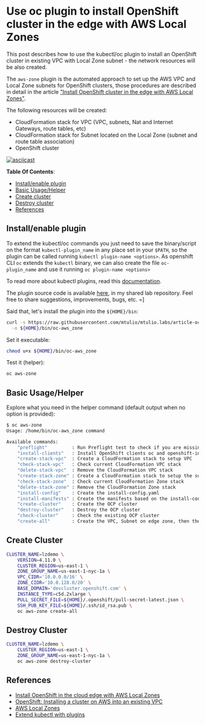 # Use oc plugin to install OpenShift cluster in the edge with AWS Local Zones

This post describes how to use the kubectl/oc plugin to install an OpenShift
cluster in existing VPC with Local Zone subnet - the network resources will be also created.

The `aws-zone` plugin is the automated approach to set up the AWS VPC and Local Zone subnets for OpenShift clusters, those procedures are described in detail in the article ["Install OpenShift cluster in the edge with AWS Local Zones"](https://dev.to/mtulio/install-openshift-in-the-cloud-edge-with-aws-local-zones-3nh0).

The following resources will be created:

- CloudFormation stack for VPC (VPC, subnets, Nat and Internet Gateways, route tables, etc)
- CloudFormation stack for Subnet located on the Local Zone (subnet and route table association)
- OpenShift cluster


[![asciicast](https://asciinema.org/a/514257.svg)](https://asciinema.org/a/514257)

**Table Of Contents**:

- [Install/enable plugin](#install)
- [Basic Usage/Helper](#usage)
- [Create cluster](#create)
- [Destroy cluster](#destroy)
- [References](#references)

## Install/enable plugin <a name="install"></a>

To extend the kubectl/oc commands you just need to save the binary/script on the format `kubectl-plugin_name` in any place set in your `$PATH`, so the plugin can be called running `kubectl plugin-name <options>`. As openshift CLI `oc` extends the `kubectl` binary, we can also create the file `oc-plugin_name` and use it running `oc plugin-name <options>`

To read more about kubectl plugins, read this [documentation](https://kubernetes.io/docs/tasks/extend-kubectl/kubectl-plugins/).

The plugin source code is available [here](https://github.com/mtulio/mtulio.labs/blob/article-ocp-aws-lz/labs/oc-plugins/oc-aws_zone), in my shared lab repository. Feel free to share suggestions, improvements, bugs, etc. =]

Said that, let's install the plugin into the `${HOME}/bin`:

```bash
curl -s https://raw.githubusercontent.com/mtulio/mtulio.labs/article-ocp-aws-lz/labs/oc-plugins/oc-aws_zone \
  -o ${HOME}/bin/oc-aws_zone
```

Set it executable:

```bash
chmod u+x ${HOME}/bin/oc-aws_zone
```

Test it (helper):

```bash
oc aws-zone
```

## Basic Usage/Helper <a name="usage"></a>

Explore what you need in the helper command (default output when no option is provided):

```bash
$ oc aws-zone
Usage: /home/bin/oc-aws_zone command

Available commands:
    "preflight"         : Run Preflight test to check if you are missing required dependencies.
    "install-clients"   : Install OpenShift clients oc and openshift-install
    "create-stack-vpc"  : Create a CloudFormation stack to setup VPC
    "check-stack-vpc"   : Check current CloudFormation VPC stack
    "delete-stack-vpc"  : Remove the CloudFormation VPC stack
    "create-stack-zone" : Create a CloudFormation stack to setup the subnet on edge Zone
    "check-stack-zone"  : Check current CloudFormation Zone stack
    "delete-stack-zone" : Remove the CloudFormation Zone stack
    "install-config"    : Create the install-config.yaml
    "install-manifests" : Create the manifests based on the install-config.yaml
    "create-cluster"    : Create the OCP cluster
    "destroy-cluster"   : Destroy the OCP cluster
    "check-cluster"     : Check the existing OCP cluster
    "create-all"        : Create the VPC, Subnet on edge zone, then the OCP cluster in existing VPC approach
```


## Create Cluster <a name="create"></a>

```bash
CLUSTER_NAME=lzdemo \
    VERSION=4.11.0 \
    CLUSTER_REGION=us-east-1 \
    ZONE_GROUP_NAME=us-east-1-nyc-1a \
    VPC_CIDR='10.0.0.0/16' \
    ZONE_CIDR='10.0.128.0/20' \
    BASE_DOMAIN='devcluster.openshift.com' \
    INSTANCE_TYPE=c5d.2xlarge \
    PULL_SECRET_FILE=${HOME}/.openshift/pull-secret-latest.json \
    SSH_PUB_KEY_FILE=${HOME}/.ssh/id_rsa.pub \
    oc aws-zone create-all
```

## Destroy Cluster <a name="destroy"></a>

```bash
CLUSTER_NAME=lzdemo \
    CLUSTER_REGION=us-east-1 \
    ZONE_GROUP_NAME=us-east-1-nyc-1a \
    oc aws-zone destroy-cluster
```

## References <a name="references"></a>

- [Install OpenShift in the cloud edge with AWS Local Zones](https://dev.to/mtulio/install-openshift-in-the-cloud-edge-with-aws-local-zones-3nh0)
- [OpenShift: Installing a cluster on AWS into an existing VPC
](https://docs.openshift.com/container-platform/4.11/installing/installing_aws/installing-aws-vpc.html)
- [AWS Local Zones](https://aws.amazon.com/about-aws/global-infrastructure/localzones/)
- [Extend kubectl with plugins](https://kubernetes.io/docs/tasks/extend-kubectl/kubectl-plugins/)
